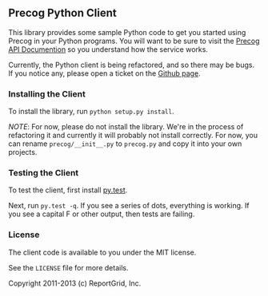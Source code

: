 ## Precog Python Client

This library provides some sample Python code to get you started using Precog
in your Python programs. You will want to be sure to visit the
[Precog API Documention](http://www.precog.com/rest-apis/accounts) so you
understand how the service works.

Currently, the Python client is being refactored, and so there may
be bugs. If you notice any, please open a ticket on the
[Github page](https://github.com/precog/precog_python_client).

### Installing the Client

To install the library, run `python setup.py install`.

*NOTE*: For now, please do not install the library. We're in the process of
refactoring it and currently it will probably not install correctly. For now,
you can rename `precog/__init__.py` to `precog.py` and copy it into your own
projects.

### Testing the Client

To test the client, first install [py.test](http://pytest.org/latest/getting-started.html#getstarted).

Next, run `py.test -q`. If you see a series of dots, everything is working. If
you see a capital F or other output, then tests are failing.

### License

The client code is available to you under the MIT license.

See the `LICENSE` file for more details.

Copyright 2011-2013 (c) ReportGrid, Inc.
